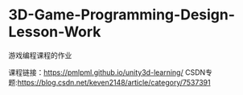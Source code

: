 # 3D-Game-Programming-Design-Lesson-Work
游戏编程课程的作业

课程链接：https://pmlpml.github.io/unity3d-learning/
CSDN专题:https://blog.csdn.net/keven2148/article/category/7537391
